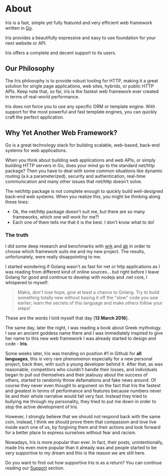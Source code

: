 # About

Iris is a fast, simple yet fully featured and very efficient web framework written in [Go](https://golang.org).

Iris provides a beautifully expressive and easy to use foundation for your next website or API.

Iris offers a complete and decent support to its users.

## Our Philosophy

The Iris philosophy is to provide robust tooling for HTTP, making it a great solution for single page applications, web sites, hybrids, or public HTTP APIs. Keep note that, so far, iris is the fastest web framework ever created in terms of real-world performance.

Iris does not force you to use any specific ORM or template engine. With support for the most powerful and fast template engines, you can quickly craft the perfect application.

## Why Yet Another Web Framework?

Go is a great technology stack for building scalable, web-based, back-end systems for web applications.

When you think about building web applications and web APIs, or simply building HTTP servers in Go, does your mind go to the standard net/http package? Then you have to deal with some common situations like dynamic routing \(a.k.a parameterized\), security and authentication, real-time communication and many other issues that net/http doesn't solve.

The net/http package is not complete enough to quickly build well-designed back-end web systems. When you realize this, you might be thinking along these lines:

* Ok, the net/http package doesn't suit me, but there are so many frameworks, which one will work for me?!
* Each one of them tells me that it is the best. I don't know what to do!

### The truth

I did some deep research and benchmarks with [wrk](https://github.com/wg/wrk) and [ab](https://httpd.apache.org/docs/2.4/programs/ab.html) in order to choose which framework suits me and my new project. The results, unfortunately, were really disappointing to me.

I started wondering if Golang wasn't as fast for net or http applications as I was reading from different kind of online sources... but right before I leave Golang for good and continue to develop with nodejs and .net core, I whispered to myself:

> Makis, don't lose hope, give at least a chance to Golang. Try to build something totally new without basing it off the "slow" code you saw earlier; learn the secrets of this language and make _others_ follow your steps!

These are the words I told myself that day \[**13 March 2016**\].

The same day, later the night, I was reading a book about Greek mythology. I saw an ancient goddess name there and I was immediately inspired to give her name to this new web framework I was already started to design and code - **Iris**.

Some weeks later, Iris was trending on position \#1 in Github for **all languages**, this is very rare phenomenon especially for a new personal project, back then, with such a young developer behind it. After that, as was reasonable, competitors who couldn't handle their losses, and individuals  began to pull out themselves and their jealousy about the success of others, started to randomly throw defamations and fake news around. Of course they never even thought to argument on the fact that Iris the fastest and greatest in terms of performance and features because numbers never lie and their whole narrative would fall very fast. Instead they tried to bullying me through my personality, they tried to put me down in order to stop the active development of Iris. 

However, I strongly believe that we should not respond back with the same coin, instead, I think we should prove them that compassion and love live inside each one of us, by forgiving them and their actions and look forward for a better place to express ourselves without fear and racism.

Nowadays, Iris is more popular than ever. In fact, their posts, unintentionally, made Iris even more popular than it already was and people started to be very supportive to my dream and this is the reason we are still here.

Do you want to find out how supportive Iris is as a return? You can continue reading our [Support](support.md) section.

